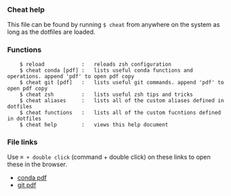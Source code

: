 ### Cheat help

This file can be found by running `$ cheat` from anywhere on the system as long as the dotfiles are loaded.

### Functions

```
    $ reload            :   reloads zsh configuration
    $ cheat conda [pdf] :   lists useful conda functions and operations. append 'pdf' to open pdf copy 
    $ cheat git [pdf]   :   lists useful git commands. append 'pdf' to open pdf copy   
    $ cheat zsh         :   lists useful zsh tips and tricks
    $ cheat aliases     :   lists all of the custom aliases defined in dotfiles
    $ cheat functions   :   lists all of the custom fucntions defined in dotfiles
    $ cheat help        :   views this help document
```


### File links

Use `⌘ + double click` (command + double click) on these links to open these in the browser.

* [conda pdf](https://github.com/jshvn/dotfiles/blob/master/zsh/cheat/pdf/conda.pdf)
* [git pdf](https://github.com/jshvn/dotfiles/blob/master/zsh/cheat/pdf/git.pdf)
